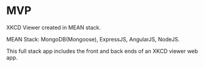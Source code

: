 # MVP
XKCD Viewer created in MEAN stack.

MEAN Stack: MongoDB(Mongoose), ExpressJS, AngularJS, NodeJS.

This full stack app includes the front and back ends of an XKCD viewer web app.
